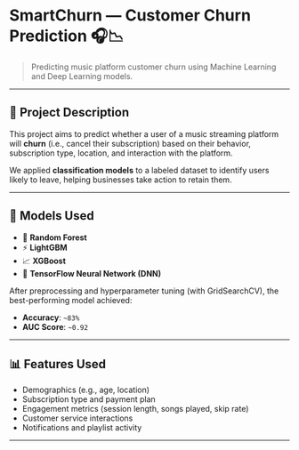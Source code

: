 # SmartChurn — Customer Churn Prediction 🎧📉

> Predicting music platform customer churn using Machine Learning and Deep Learning models.

---

## 📌 Project Description

This project aims to predict whether a user of a music streaming platform will **churn** (i.e., cancel their subscription) based on their behavior, subscription type, location, and interaction with the platform.

We applied **classification models** to a labeled dataset to identify users likely to leave, helping businesses take action to retain them.

---

## 🧠 Models Used

- 🎯 **Random Forest**
- ⚡ **LightGBM**
- 📈 **XGBoost**
- 🤖 **TensorFlow Neural Network (DNN)**

After preprocessing and hyperparameter tuning (with GridSearchCV), the best-performing model achieved:

- **Accuracy**: `~83%`
- **AUC Score**: `~0.92`

---

## 📊 Features Used

- Demographics (e.g., age, location)
- Subscription type and payment plan
- Engagement metrics (session length, songs played, skip rate)
- Customer service interactions
- Notifications and playlist activity

---